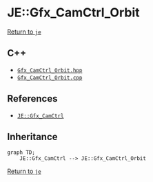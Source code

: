 # JE::Gfx_CamCtrl_Orbit

[Return to `je`](/docs/je.md)

## C++

- [`Gfx_CamCtrl_Orbit.hpp`](/src/je/Gfx_CamCtrl_Orbit.hpp)
- [`Gfx_CamCtrl_Orbit.cpp`](/src/je/Gfx_CamCtrl_Orbit.cpp)

## References

- [`JE::Gfx_CamCtrl`](/docs/je/Gfx_CamCtrl.md)

## Inheritance

```mermaid
graph TD;
    JE::Gfx_CamCtrl --> JE::Gfx_CamCtrl_Orbit
```

[Return to `je`](/docs/je.md)
